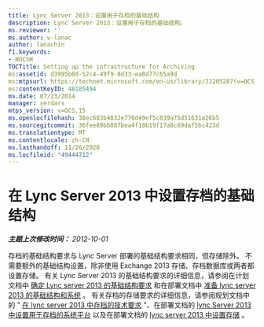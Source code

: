 ```yaml
---
title: Lync Server 2013：设置用于存档的基础结构
description: Lync Server 2013：设置用于存档的基础结构。
ms.reviewer: ''
ms.author: v-lanac
author: lanachin
f1.keywords:
- NOCSH
TOCTitle: Setting up the infrastructure for Archiving
ms:assetid: d3995b0d-52c4-49f9-8d33-ea8d77c65a9d
ms:mtpsurl: https://technet.microsoft.com/en-us/library/JJ205287(v=OCS.15)
ms:contentKeyID: 48185494
ms.date: 07/23/2014
manager: serdars
mtps_version: v=OCS.15
ms.openlocfilehash: 38ec683b4832e770d49ef5c839a75d51631a26b5
ms.sourcegitcommit: 36fee89bb887bea4f18b19f17a8c69daf5bc423d
ms.translationtype: MT
ms.contentlocale: zh-CN
ms.lasthandoff: 11/26/2020
ms.locfileid: "49444712"
---
```

# <a name="setting-up-the-infrastructure-for-archiving-in-lync-server-2013"></a>在 Lync Server 2013 中设置存档的基础结构

<div data-xmlns="http://www.w3.org/1999/xhtml">

<div class="topic" data-xmlns="http://www.w3.org/1999/xhtml" data-msxsl="urn:schemas-microsoft-com:xslt" data-cs="https://msdn.microsoft.com/">

<div data-asp="https://msdn2.microsoft.com/asp">



</div>

<div id="mainSection">

<div id="mainBody">

<span> </span>

_**主题上次修改时间：** 2012-10-01_

存档的基础结构要求与 Lync Server 部署的基础结构要求相同，但存储除外。 不需要额外的基础结构设置，除非使用 Exchange 2013 存储、存档数据库或两者都设置存储。 有关 Lync Server 2013 的基础结构要求的详细信息，请参阅在计划文档中 [确定 Lync server 2013 的基础结构要求](lync-server-2013-determining-your-infrastructure-requirements.md) 和在部署文档中 [准备 lync server 2013 的基础结构和系统](lync-server-2013-preparing-the-infrastructure-and-systems.md) 。 有关存档的存储要求的详细信息，请参阅规划文档中的 " [在 lync server 2013 中存档的技术要求](lync-server-2013-technical-requirements-for-archiving.md) "、在部署文档的 [lync Server 2013 中设置用于存档的系统平台](lync-server-2013-setting-up-system-platforms-for-archiving.md) 以及在部署文档的 [lync server 2013 中设置存储](lync-server-2013-setting-up-storage-for-archiving.md) 。

</div>

<span> </span>

</div>

</div>

</div>

